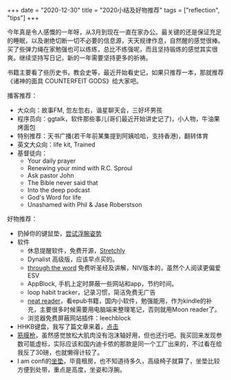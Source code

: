 +++ 
date = "2020-12-30"
title = "2020小结及好物推荐"
tags = ["reflection", "tips"]
+++

今年真是令人感慨的一年呀，从3月到现在一直在家办公。最关键的还是保证充足的睡眠，以及谢绝切断一切不必要的信息源，天天规律作息，自然醒的感觉很棒。买了些弹力绳在家勉强也可以练练，总比不练强呢，而且坚持锻炼的感觉其实很爽。继续坚持写日记，新的一年需要坚持更多的祈祷。

书籍主要看了些历史书，教会史等，最近开始看史记，如果只推荐一本，那就推荐《诸神的面具  COUNTERFEIT GODS》给大家吧。

播客推荐：
- 大众向：故事FM, 忽左忽右，谐星聊天会，三好坏男孩
- 程序员向：ggtalk，软件那些事儿(哥们最近开始讲史记了)，小人物，牛油果烤面包
- 特别推荐：天书广播(若干年前某集提到阿姨哈哈，支持香港)，翻转体育
- 英文大众向：life kit, Trained
- 基督徒向：
    - Your daily prayer
    - Renewing your mind with R.C. Sproul
    - Ask pastor John
    - The Bible never said that
    - Into the deep podcast
    - God's Word for life
    - Unashamed with Phil & Jase Roberstson

好物推荐：
- 扔掉你的键鼠垫，[尝试浮腕姿势](https://yanjiyu.com/zh/posts/sitting-position/)
- 软件
    - 休息提醒软件，免费开源，[Stretchly](https://hovancik.net/stretchly/)
    - Dynalist 高级版，应该早点买的。
    - [through the word](https://throughtheword.org/) 免费听圣经及讲解，NIV版本的，虽然个人阅读更偏爱ESV
    - AppBlock, 手机上定时屏蔽一些网站和app，节约时间。
    - loop habit tracker，记录习惯，简洁免费无广告
    - [neat reader](https://www.neat-reader.com/)，看epub书籍，国内小软件，勉强能用，作为kindle的补充，主要很多时候需要用电脑端来整理笔记，否则就用Moon reader了。
    - 浏览器免费屏蔽网站插件：leechblock
- HHKB键盘，我写了篇文章来着，[点击](https://yanjiyu.com/zh/posts/hhkb/)
- [筋膜枪](https://www.amazon.co.uk/YABER-Massager-Ultra-Quiet-4x4models-Percussion/dp/B08CZMTNB6)，虽然感觉放松大肌肉没有泡沫轴好用，但也还行吧。我买回来发现参数可能虚标，实际应该和国内迪卡侬的那款是同一个工厂出来的，不过看在给我反了30磅，也就懒得计较了。
- I am confi的[坐垫](https://www.amazon.co.uk/iamcomfi-Coccyx-Cushion-Orthopedic-Wheelchair/dp/B078SBJ2V3/ref=sr_1_1_sspa?adgrpid=107037955846&dchild=1&gclid=CjwKCAiA57D_BRAZEiwAZcfCxeF-I3SwOxd7D3WysHqLc4r9N8WlFdH4a2UHmnsbEkGoPnMiYXquxBoCtzkQAvD_BwE&hvadid=461355135594&hvdev=c&hvlocphy=1007464&hvnetw=g&hvqmt=e&hvrand=8928657703105974684&hvtargid=kwd-951698239156&hydadcr=24889_1723786&keywords=i+am+comfy+cushion&qid=1609347737&quartzVehicle=77-976&replacementKeywords=am+comfy+cushion&sr=8-1-spons&tag=googhydr-21&psc=1&smid=A2WQMG3OXLBRUO&spLa=ZW5jcnlwdGVkUXVhbGlmaWVyPUEySTlDMzJBNkFaQlFXJmVuY3J5cHRlZElkPUEwMzExNDM4MklQN0ZVUFpaVzJGUCZlbmNyeXB0ZWRBZElkPUEwNTY0OTg5MkdaMUs3RjBQNkZRMSZ3aWRnZXROYW1lPXNwX2F0ZiZhY3Rpb249Y2xpY2tSZWRpcmVjdCZkb05vdExvZ0NsaWNrPXRydWU=)，毕竟租房，也不知道待多久，高级椅子就算了，坐垫比较方便到处带，重点是高度，坐姿和浮腕。